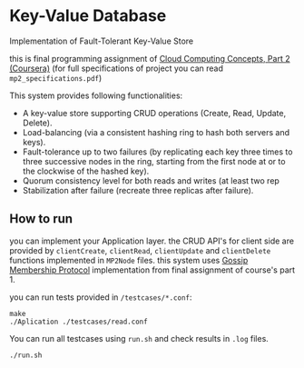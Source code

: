 # Key-Value Database
Implementation of Fault-Tolerant Key-Value Store

this is final programming assignment of [Cloud Computing Concepts, Part 2 (Coursera)](https://www.coursera.org/learn/cloud-computing-2?specialization=cloud-computing) (for full specifications of project you can read `mp2_specifications.pdf`)

This system provides following functionalities:
- A key-value store supporting CRUD operations (Create, Read, Update, Delete).
- Load-balancing (via a consistent hashing ring to hash both servers and keys).
- Fault-tolerance up to two failures (by replicating each key three times to three successive nodes
  in the ring, starting from the first node at or to the clockwise of the hashed key).
- Quorum consistency level for both reads and writes (at least two rep
- Stabilization after failure (recreate three replicas after failure).

## How to run
you can implement your Application layer.
the CRUD API's for client side are provided by `clientCreate`, `clientRead`, `clientUpdate` and `clientDelete` functions implemented in `MP2Node` files.
this system uses [Gossip Membership Protocol](https://github.com/sepiosky/GossipMembershipProtocol) implementation from final assignment of course's part 1.

you can run tests provided in `/testcases/*.conf`:
```
make
./Aplication ./testcases/read.conf
```

You can run all testcases using `run.sh` and check results in `.log` files.
```
./run.sh
```
